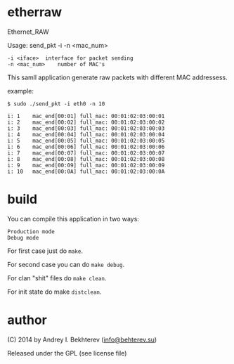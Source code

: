 etherraw
========

Ethernet_RAW

Usage: send_pkt -i <iface> -n <mac_num>

	-i <iface>	interface for packet sending
	-n <mac_num>	number of MAC's

This samll application generate raw packets with different MAC addressess.

example:

```
$ sudo ./send_pkt -i eth0 -n 10

i: 1	mac_end[00:01] full_mac: 00:01:02:03:00:01
i: 2	mac_end[00:02] full_mac: 00:01:02:03:00:02
i: 3	mac_end[00:03] full_mac: 00:01:02:03:00:03
i: 4	mac_end[00:04] full_mac: 00:01:02:03:00:04
i: 5	mac_end[00:05] full_mac: 00:01:02:03:00:05
i: 6	mac_end[00:06] full_mac: 00:01:02:03:00:06
i: 7	mac_end[00:07] full_mac: 00:01:02:03:00:07
i: 8	mac_end[00:08] full_mac: 00:01:02:03:00:08
i: 9	mac_end[00:09] full_mac: 00:01:02:03:00:09
i: 10	mac_end[00:0A] full_mac: 00:01:02:03:00:0A

```

build
=====

You can compile this application in two ways:

    Production mode
    Debug mode

For first case just do `make`.

For second case you can do `make debug`.

For clan "shit" files do `make clean`.

For init state do make `distclean`.

author
======

(C) 2014 by Andrey I. Bekhterev (info@behterev.su)

Released under the GPL (see license file)
